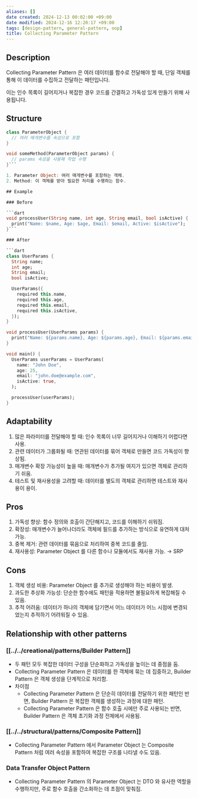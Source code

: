 ```yaml
---
aliases: []
date created: 2024-12-13 00:02:00 +09:00
date modified: 2024-12-16 12:20:17 +09:00
tags: [design-pattern, general-pattern, oop]
title: Collecting Parameter Pattern
---
```


## Description

Collecting Parameter Pattern 은 여러 데이터를 함수로 전달해야 할 때, 단일 객체를 통해 이 데이터를 수집하고 전달하는 패턴입니다.

이는 인수 목록이 길어지거나 복잡한 경우 코드를 간결하고 가독성 있게 만들기 위해 사용됩니다.

## Structure

```dart
class ParameterObject {
  // 여러 매개변수를 속성으로 포함
}

void someMethod(ParameterObject params) {
  // params 속성을 사용해 작업 수행
}```

1. Parameter Object: 여러 매개변수를 포함하는 객체.
2. Method: 이 객체를 받아 필요한 처리를 수행하는 함수.

## Example

### Before

```dart
void processUser(String name, int age, String email, bool isActive) {
  print("Name: $name, Age: $age, Email: $email, Active: $isActive");
}```

### After

```dart
class UserParams {
  String name;
  int age;
  String email;
  bool isActive;

  UserParams({
    required this.name,
    required this.age,
    required this.email,
    required this.isActive,
  });
}

void processUser(UserParams params) {
  print("Name: ${params.name}, Age: ${params.age}, Email: ${params.email}, Active: ${params.isActive}");
}

void main() {
  UserParams userParams = UserParams(
    name: "John Doe",
    age: 25,
    email: "john.doe@example.com",
    isActive: true,
  );

  processUser(userParams);
}
```

## Adaptability

1. 많은 파라미터를 전달해야 할 때: 인수 목록이 너무 길어지거나 이해하기 어렵다면 사용.
2. 관련 데이터가 그룹화될 때: 연관된 데이터를 묶어 객체로 만들면 코드 가독성이 향상됨.
3. 매개변수 확장 가능성이 높을 때: 매개변수가 추가될 여지가 있으면 객체로 관리하기 쉬움.
4. 테스트 및 재사용성을 고려할 때: 데이터를 별도의 객체로 관리하면 테스트와 재사용이 용이.

## Pros

1. 가독성 향상: 함수 정의와 호출이 간단해지고, 코드를 이해하기 쉬워짐.
2. 확장성: 매개변수가 늘어나더라도 객체에 필드를 추가하는 방식으로 유연하게 대처 가능.
3. 중복 제거: 관련 데이터를 묶음으로 처리하여 중복 코드를 줄임.
4. 재사용성: Parameter Object 를 다른 함수나 모듈에서도 재사용 가능. → SRP

## Cons

1. 객체 생성 비용: Parameter Object 를 추가로 생성해야 하는 비용이 발생.
2. 과도한 추상화 가능성: 단순한 함수에도 패턴을 적용하면 불필요하게 복잡해질 수 있음.
3. 추적 어려움: 데이터가 하나의 객체에 담기면서 어느 데이터가 어느 시점에 변경되었는지 추적하기 어려워질 수 있음.

## Relationship with other patterns

### [[../../creational/patterns/Builder Pattern]]

- 두 패턴 모두 복잡한 데이터 구성을 단순화하고 가독성을 높이는 데 중점을 둠.
- Collecting Parameter Pattern 은 데이터를 한 객체에 묶는 데 집중하고, Builder Pattern 은 객체 생성을 단계적으로 처리함.
- 차이점
  - Collecting Parameter Pattern 은 단순히 데이터를 전달하기 위한 패턴인 반면, Builder Pattern 은 복잡한 객체를 생성하는 과정에 대한 패턴.
  - Collecting Parameter Pattern 은 함수 호출 시에만 주로 사용되는 반면, Builder Pattern 은 객체 초기화 과정 전체에서 사용됨.

### [[../../structural/patterns/Composite Pattern]]

- Collecting Parameter Pattern 에서 Parameter Object 는 Composite Pattern 처럼 여러 속성을 포함하여 복잡한 구조를 나타낼 수도 있음.

### Data Transfer Object Pattern

- Collecting Parameter Pattern 의 Parameter Object 는 DTO 와 유사한 역할을 수행하지만, 주로 함수 호출을 간소화하는 데 초점이 맞춰짐.
